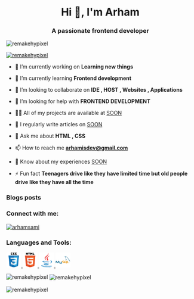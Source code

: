 <h1 align="center">Hi 👋, I'm Arham</h1>
<h3 align="center">A passionate frontend developer</h3>

<p align="left"> <img src="https://komarev.com/ghpvc/?username=remakehypixel&label=Profile%20views&color=0e75b6&style=flat" alt="remakehypixel" /> </p>

<p align="left"> <a href="https://github.com/ryo-ma/github-profile-trophy"><img src="https://github-profile-trophy.vercel.app/?username=remakehypixel" alt="remakehypixel" /></a> </p>

- 🔭 I’m currently working on **Learning new things**

- 🌱 I’m currently learning **Frontend development**

- 👯 I’m looking to collaborate on **IDE , HOST , Websites , Applications**

- 🤝 I’m looking for help with **FRONTEND DEVELOPMENT**

- 👨‍💻 All of my projects are available at [SOON](SOON)

- 📝 I regularly write articles on [SOON](SOON)

- 💬 Ask me about **HTML , CSS**

- 📫 How to reach me **arhamisdev@gmail.com**

- 📄 Know about my experiences [SOON](SOON)

- ⚡ Fun fact **Teenagers drive like they have limited time but old people drive like they have all the time**

### Blogs posts
<!-- BLOG-POST-LIST:START -->
<!-- BLOG-POST-LIST:END -->

<h3 align="left">Connect with me:</h3>
<p align="left">
<a href="https://dev.to/arhamsami" target="blank"><img align="center" src="https://raw.githubusercontent.com/rahuldkjain/github-profile-readme-generator/master/src/images/icons/Social/devto.svg" alt="arhamsami" height="30" width="40" /></a>
</p>

<h3 align="left">Languages and Tools:</h3>
<p align="left"> <a href="https://www.w3schools.com/css/" target="_blank" rel="noreferrer"> <img src="https://raw.githubusercontent.com/devicons/devicon/master/icons/css3/css3-original-wordmark.svg" alt="css3" width="40" height="40"/> </a> <a href="https://www.w3.org/html/" target="_blank" rel="noreferrer"> <img src="https://raw.githubusercontent.com/devicons/devicon/master/icons/html5/html5-original-wordmark.svg" alt="html5" width="40" height="40"/> </a> <a href="https://www.java.com" target="_blank" rel="noreferrer"> <img src="https://raw.githubusercontent.com/devicons/devicon/master/icons/java/java-original.svg" alt="java" width="40" height="40"/> </a> <a href="https://www.mysql.com/" target="_blank" rel="noreferrer"> <img src="https://raw.githubusercontent.com/devicons/devicon/master/icons/mysql/mysql-original-wordmark.svg" alt="mysql" width="40" height="40"/> </a> </p>

<p><img align="left" src="https://github-readme-stats.vercel.app/api/top-langs?username=remakehypixel&show_icons=true&locale=en&layout=compact" alt="remakehypixel" /></p>

<p>&nbsp;<img align="center" src="https://github-readme-stats.vercel.app/api?username=remakehypixel&show_icons=true&locale=en" alt="remakehypixel" /></p>

<p><img align="center" src="https://github-readme-streak-stats.herokuapp.com/?user=remakehypixel&" alt="remakehypixel" /></p>
